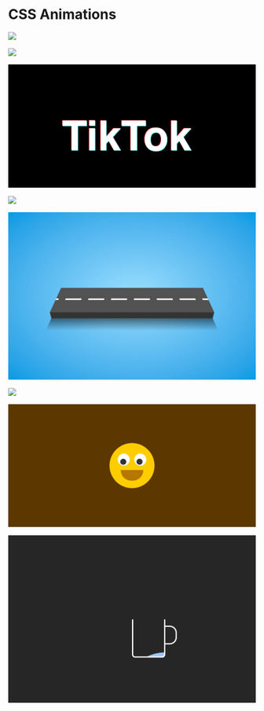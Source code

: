 # CSS Animations 

![](https://github.com/jerrylai19990120/css_animations/blob/master/projects/TypingNeonBoard/typing.gif)

![](https://github.com/jerrylai19990120/css_animations/blob/master/projects/hotCoffee/hotCoffee.gif)

![](https://github.com/jerrylai19990120/css_animations/blob/master/projects/tikTokStyle/tiktok.gif)

![](https://github.com/jerrylai19990120/css_animations/blob/master/projects/wavingFlag/flag.gif)

![](https://github.com/jerrylai19990120/css_animations/blob/master/projects/endlessRoad/endlessRoad.gif)

![](https://github.com/jerrylai19990120/css_animations/blob/master/projects/planets/planets.gif)

![](https://github.com/jerrylai19990120/css_animations/blob/master/projects/smileyFace/smileyFace.gif)

![](https://github.com/jerrylai19990120/css_animations/blob/master/projects/waterCup/waterCup.gif)
